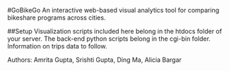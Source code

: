 #GoBikeGo
An interactive web-based visual analytics tool for comparing bikeshare programs across cities.

##Setup
Visualization scripts included here belong in the htdocs folder of your server. The back-end python scripts belong in the cgi-bin folder. Information on trips data to follow.


Authors:  Amrita Gupta, Srishti Gupta, Ding Ma, Alicia Bargar